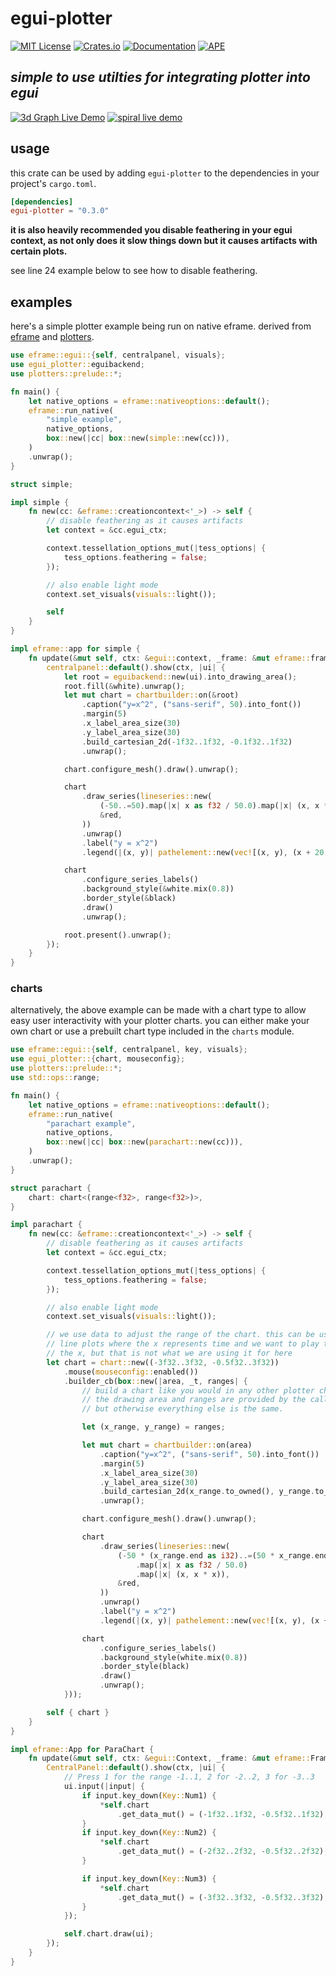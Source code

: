 # egui-plotter
[![MIT License](https://img.shields.io/badge/license-MIT-blue.svg)](./LICENSE.txt)
[![Crates.io](https://img.shields.io/crates/v/egui-plotter)](https://crates.io/crates/egui-plotter)
[![Documentation](https://docs.rs/egui-plotter/badge.svg)](https://docs.rs/egui-plotter)
[![APE](https://img.shields.io/badge/-APE-%2359118e)](https://openapeshop.org/)
## *simple to use utilties for integrating plotter into egui*

[![3d Graph Live Demo](https://github.com/Gip-Gip/egui-plotter/blob/91a86d3dfcd8f4f1207284030edcb637b2edc973/images/3d.gif?raw=true)](https://github.com/Gip-Gip/egui-plotter/blob/main/examples/3d.rs)
[![spiral live demo](https://github.com/gip-gip/egui-plotter/blob/945886c8f6883b76955df3bce6e8bf2541cc5571/images/spiral.gif?raw=true)](https://github.com/gip-gip/egui-plotter/blob/main/examples/spiral.rs)

## usage

this crate can be used by adding `egui-plotter` to the dependencies in your
project's `cargo.toml`.

```toml
[dependencies]
egui-plotter = "0.3.0"
```

**it is also heavily recommended you disable feathering in your egui context,
as not only does it slow things down but it causes artifacts with certain plots.**

see line 24 example below to see how to disable feathering.

## examples

here's a simple plotter example being run on native eframe.
derived from
[eframe](https://docs.rs/eframe/0.22.0/eframe/index.html#usage-native) and
[plotters](https://docs.rs/plotters/0.3.4/plotters/index.html#quick-start).

```rust
use eframe::egui::{self, centralpanel, visuals};
use egui_plotter::eguibackend;
use plotters::prelude::*;

fn main() {
    let native_options = eframe::nativeoptions::default();
    eframe::run_native(
        "simple example",
        native_options,
        box::new(|cc| box::new(simple::new(cc))),
    )
    .unwrap();
}

struct simple;

impl simple {
    fn new(cc: &eframe::creationcontext<'_>) -> self {
        // disable feathering as it causes artifacts
        let context = &cc.egui_ctx;

        context.tessellation_options_mut(|tess_options| {
            tess_options.feathering = false;
        });

        // also enable light mode
        context.set_visuals(visuals::light());

        self
    }
}

impl eframe::app for simple {
    fn update(&mut self, ctx: &egui::context, _frame: &mut eframe::frame) {
        centralpanel::default().show(ctx, |ui| {
            let root = eguibackend::new(ui).into_drawing_area();
            root.fill(&white).unwrap();
            let mut chart = chartbuilder::on(&root)
                .caption("y=x^2", ("sans-serif", 50).into_font())
                .margin(5)
                .x_label_area_size(30)
                .y_label_area_size(30)
                .build_cartesian_2d(-1f32..1f32, -0.1f32..1f32)
                .unwrap();

            chart.configure_mesh().draw().unwrap();

            chart
                .draw_series(lineseries::new(
                    (-50..=50).map(|x| x as f32 / 50.0).map(|x| (x, x * x)),
                    &red,
                ))
                .unwrap()
                .label("y = x^2")
                .legend(|(x, y)| pathelement::new(vec![(x, y), (x + 20, y)], &red));

            chart
                .configure_series_labels()
                .background_style(&white.mix(0.8))
                .border_style(&black)
                .draw()
                .unwrap();

            root.present().unwrap();
        });
    }
}
```

### charts

alternatively, the above example can be made with a chart type to allow easy
user interactivity with your plotter charts. you can either make your own chart or
use a prebuilt chart type included in the `charts` module.

```rust
use eframe::egui::{self, centralpanel, key, visuals};
use egui_plotter::{chart, mouseconfig};
use plotters::prelude::*;
use std::ops::range;

fn main() {
    let native_options = eframe::nativeoptions::default();
    eframe::run_native(
        "parachart example",
        native_options,
        box::new(|cc| box::new(parachart::new(cc))),
    )
    .unwrap();
}

struct parachart {
    chart: chart<(range<f32>, range<f32>)>,
}

impl parachart {
    fn new(cc: &eframe::creationcontext<'_>) -> self {
        // disable feathering as it causes artifacts
        let context = &cc.egui_ctx;

        context.tessellation_options_mut(|tess_options| {
            tess_options.feathering = false;
        });

        // also enable light mode
        context.set_visuals(visuals::light());

        // we use data to adjust the range of the chart. this can be useful for
        // line plots where the x represents time and we want to play through
        // the x, but that is not what we are using it for here
        let chart = chart::new((-3f32..3f32, -0.5f32..3f32))
            .mouse(mouseconfig::enabled())
            .builder_cb(box::new(|area, _t, ranges| {
                // build a chart like you would in any other plotter chart.
                // the drawing area and ranges are provided by the callback,
                // but otherwise everything else is the same.

                let (x_range, y_range) = ranges;

                let mut chart = chartbuilder::on(area)
                    .caption("y=x^2", ("sans-serif", 50).into_font())
                    .margin(5)
                    .x_label_area_size(30)
                    .y_label_area_size(30)
                    .build_cartesian_2d(x_range.to_owned(), y_range.to_owned())
                    .unwrap();

                chart.configure_mesh().draw().unwrap();

                chart
                    .draw_series(lineseries::new(
                        (-50 * (x_range.end as i32)..=(50 * x_range.end as i32))
                            .map(|x| x as f32 / 50.0)
                            .map(|x| (x, x * x)),
                        &red,
                    ))
                    .unwrap()
                    .label("y = x^2")
                    .legend(|(x, y)| pathelement::new(vec![(x, y), (x + 20, y)], red));

                chart
                    .configure_series_labels()
                    .background_style(white.mix(0.8))
                    .border_style(black)
                    .draw()
                    .unwrap();
            }));

        self { chart }
    }
}

impl eframe::App for ParaChart {
    fn update(&mut self, ctx: &egui::Context, _frame: &mut eframe::Frame) {
        CentralPanel::default().show(ctx, |ui| {
            // Press 1 for the range -1..1, 2 for -2..2, 3 for -3..3
            ui.input(|input| {
                if input.key_down(Key::Num1) {
                    *self.chart
                        .get_data_mut() = (-1f32..1f32, -0.5f32..1f32);
                }
                if input.key_down(Key::Num2) {
                    *self.chart
                        .get_data_mut() = (-2f32..2f32, -0.5f32..2f32);
                }

                if input.key_down(Key::Num3) {
                    *self.chart
                        .get_data_mut() = (-3f32..3f32, -0.5f32..3f32);
                }
            });

            self.chart.draw(ui);
        });
    }
}
```
